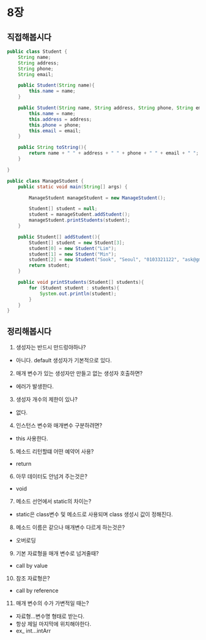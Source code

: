 # 8장

## 직접해봅시다
```java
public class Student {
    String name;
    String address;
    String phone;
    String email;

    public Student(String name){
        this.name = name;
    }

    public Student(String name, String address, String phone, String email){
        this.name = name;
        this.address = address;
        this.phone = phone;
        this.email = email;
    }

    public String toString(){
        return name + " " + address + " " + phone + " " + email + " ";
    }

}

public class ManageStudent {
    public static void main(String[] args) {

        ManageStudent manageStudent = new ManageStudent();

        Student[] student = null;
        student = manageStudent.addStudent();
        manageStudent.printStudents(student);
    }

    public Student[] addStudent(){
        Student[] student = new Student[3];
        student[0] = new Student("Lim");
        student[1] = new Student("Min");
        student[2] = new Student("Sook", "Seoul", "0103321122", "ask@gmail.com");
        return student;
    }

    public void printStudents(Student[] students){
        for (Student student : students){
            System.out.println(student);
        }
    }
}
```

## 정리해봅시다
1. 생성자는 반드시 만드렁야하나?
- 아니다. default 생성자가 기본적으로 있다.

2. 매개 변수가 있는 생성자만 만들고 없는 생성자 호출하면?
- 에러가 발생한다.

3. 생성자 개수의 제한이 있나?
- 없다.

4. 인스턴스 변수와 매개변수 구분하려면?
- this 사용한다.

5. 메소드 리턴할떄 어떤 예약어 사용?
- return

6. 아무 데이터도 안넘겨 주는것은?
- void

7. 메소드 선언에서 static의 차이는?
- static은 class변수 및 메소드로 사용되며 class 생성시 값이 정해진다.

8. 메소드 이름은 같으나 매개변수 다르게 하는것은?
- 오버로딩

9. 기본 자료형을 매개 변수로 넘겨줄때?
- call by value

10. 참조 자료형은?
- call by reference

11. 매개 변수의 수가 가변적일 때는?
- 자료형...변수명 형태로 받는다.
- 항상 제일 마지막에 위치해야한다.
- ex_ int...intArr
